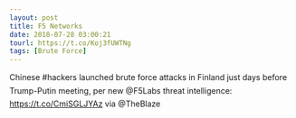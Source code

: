 ```yaml
---
layout: post
title: F5 Networks
date: 2018-07-28 03:00:21
tourl: https://t.co/Koj3fUWTNg
tags: [Brute Force]
---
```

Chinese #hackers launched brute force attacks in Finland just days before Trump-Putin meeting, per new @F5Labs threat intelligence: https://t.co/CmiSGLJYAz via @TheBlaze